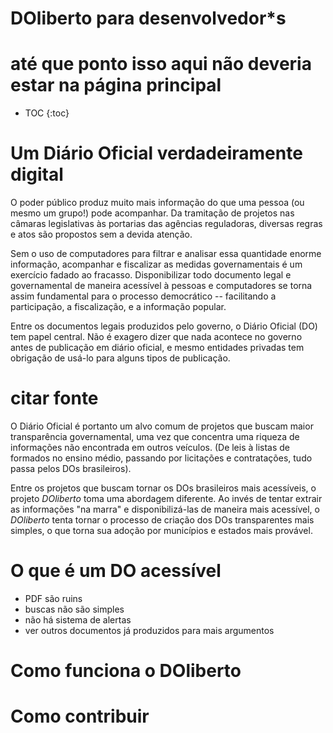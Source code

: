 ---
---
# DOliberto para desenvolvedor*s
# até que ponto isso aqui não deveria estar na página principal

- TOC
{:toc}

# Um Diário Oficial verdadeiramente digital
O poder público produz muito mais informação do que uma pessoa (ou
mesmo um grupo!) pode acompanhar. Da tramitação de projetos nas
câmaras legislativas às portarias das agências reguladoras, diversas
regras e atos são propostos sem a devida atenção.

Sem o uso de computadores para filtrar e analisar essa quantidade
enorme informação, acompanhar e fiscalizar as medidas governamentais é
um exercício fadado ao fracasso. Disponibilizar todo documento legal e
governamental de maneira acessível à pessoas e computadores se torna
assim fundamental para o processo democrático -- facilitando a
participação, a fiscalização, e a informação popular.

Entre os documentos legais produzidos pelo governo, o Diário Oficial
(DO) tem papel central. Não é exagero dizer que nada acontece no
governo antes de publicação em diário oficial, e mesmo entidades
privadas tem obrigação de usá-lo para alguns tipos de publicação.
# citar fonte

O Diário Oficial é portanto um alvo comum de projetos que buscam maior
transparência governamental, uma vez que concentra uma riqueza de
informações não encontrada em outros veículos. (De leis à listas de
formados no ensino médio, passando por licitações e contratações, tudo
passa pelos DOs brasileiros).

Entre os projetos que buscam tornar os DOs brasileiros mais
acessíveis, o projeto *DOliberto* toma uma abordagem diferente. Ao
invés de tentar extrair as informações "na marra" e disponibilizá-las
de maneira mais acessível, o *DOliberto* tenta tornar o processo de
criação dos DOs transparentes mais simples, o que torna sua adoção por
municípios e estados mais provável.

# O que é um DO acessível
- PDF são ruins
- buscas não são simples
- não há sistema de alertas
- ver outros documentos já produzidos para mais argumentos

# Como funciona o DOliberto

# Como contribuir
